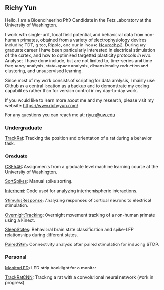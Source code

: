 ## Richy Yun

Hello, I am a Bioengineering PhD Candidate in the Fetz Laboratory at the University of Washington. 

I work with single-unit, local field potential, and behavioral data from non-human primates, obtained from a variety of electrophysiology devices including TDT, g.tec, Ripple, and our in-house [Neurochip3](https://depts.washington.edu/fetzweb/neurochip3.html). During my graduate career I have been particularly interested in electrical stimulation of the cortex, and how to optimized targetted plasticity protocols *in vivo*. Analyses I have done include, but are not limited to, time-series and time frequency analysis, state-space analysis, dimensionality reduction and clustering, and unsupervised learning.

Since most of my work consists of scripting for data analysis, I mainly use Github as a central location as a backup and to demonstrate my coding capabilities rather than for version control in my day-to-day work.  

If you would like to learn more about me and my research, please visit my website: https://www.richyyun.com/

For any questions you can reach me at: rjyun@uw.edu

### Undergraduate

[TrackRat](https://github.com/richyyun/TrackRat): Tracking the position and orientation of a rat during a behavior task.

### Graduate

[CSE546](https://github.com/richyyun/CSE546): Assignments from a graduate level machine learning course at the University of Washington.

[SortSpikes](https://github.com/richyyun/SortSpikes): Manual spike sorting.

[Interhemi](https://github.com/richyyun/Interhemi): Code used for analyzing interhemispheric interactions.

[StimulusResponse](https://github.com/richyyun/StimulusResponse): Analyzing responses of cortical neurons to electrical stimulation. 

[OvernightTracking](https://github.com/richyyun/OvernightTracking): Overnight movement tracking of a non-human primate using a Kinect.

[SleepStates](https://github.com/richyyun/SleepStates): Behavioral brain state classification and spike-LFP relationships during different states.

[PairedStim](https://github.com/richyyun/PairedStim): Connectivity analysis after paired stimulation for inducing STDP.

### Personal

[MonitorLED](https://github.com/richyyun/MonitorLED): LED strip backlight for a monitor

[TrackRatCNN](https://github.com/richyyun/TrackRatCNN): Tracking a rat with a convolutional neural network (work in progress)
